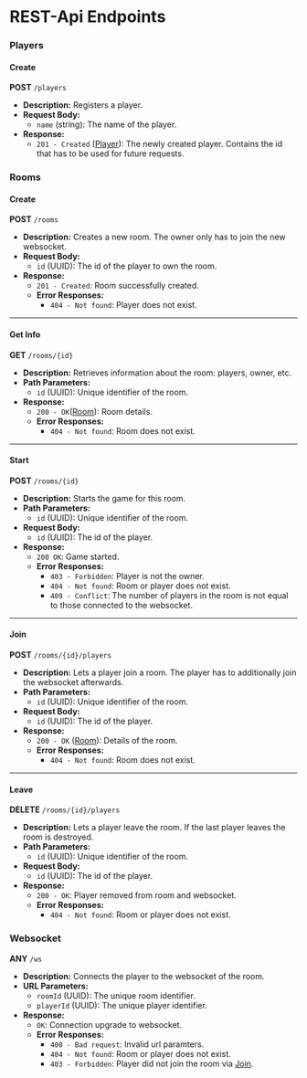 # REST-Api Endpoints
### Players
#### Create
**POST** `/players`
- **Description:** Registers a player.  
- **Request Body:**
  - `name` (string): The name of the player. 
- **Response:**
  - `201 - Created` ([Player](models.md#Player)): The newly created player. Contains the id that has to be used for future requests.
### Rooms
#### Create
**POST** `/rooms`
- **Description:** Creates a new room. The owner only has to join the new websocket.
- **Request Body:** 
  - `id` (UUID): The id of the player to own the room.  
- **Response:**
  - `201 - Created`: Room successfully created.
  - **Error Responses:**
    -  `404 - Not found`: Player does not exist.
---
#### Get Info
**GET** `/rooms/{id}`

- **Description:** Retrieves information about the room: players, owner, etc.
- **Path Parameters:**
  - `id` (UUID): Unique identifier of the room.
- **Response:**
  - `200 - OK`([Room](models.md#Room)): Room details.
  - **Error Responses:** 
    - `404 - Not found`: Room does not exist.
---
#### Start
**POST** `/rooms/{id}`
- **Description:** Starts the game for this room. 
- **Path Parameters:**
  - `id` (UUID): Unique identifier of the room.
- **Request Body:**
  - `id` (UUID): The id of the player. 
- **Response:**
  - `200 OK`: Game started.
  - **Error Responses:** 
    - `403 - Forbidden`: Player is not the owner. 
    - `404 - Not found`: Room or player does not exist.
    - `409 - Conflict`: The number of players in the room is not equal to those connected to the websocket.
---
#### Join
**POST** `/rooms/{id}/players`
- **Description:** Lets a player join a room. The player has to additionally join the websocket afterwards. 
- **Path Parameters:**
  - `id` (UUID): Unique identifier of the room.
- **Request Body:**
  - `id` (UUID): The id of the player. 
- **Response:**
  - `200 - OK` ([Room](models.md#Room)): Details of the room.
  - **Error Responses:** 
    - `404 - Not found`: Room does not exist.

---
#### Leave
**DELETE** `/rooms/{id}/players`

- **Description:** Lets a player leave the room. If the last player leaves the room is destroyed. 
- **Path Parameters:**
  - `id` (UUID): Unique identifier of the room.
- **Request Body:**
  - `id` (UUID): The id of the player. 
- **Response:**
  - `200 - OK`: Player removed from room and websocket.
  - **Error Responses:** 
    - `404 - Not found`: Room or player does not exist. 
### Websocket
**ANY** `/ws`
- **Description:** Connects the player to the websocket of the room.
- **URL Parameters:**
  - `roomId` (UUID): The unique room identifier.
  - `playerId` (UUID): The unique player identifier.
- **Response:**
  - `OK`: Connection upgrade to websocket.
  - **Error Responses:**
    - `400 - Bad request`: Invalid url paramters.
    - `404 - Not found`: Room or player does not exist.
    - `403 - Forbidden`: Player did not join the room via [Join](#join).

